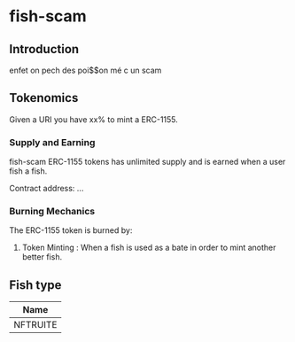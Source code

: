 # fish-scam

## Introduction

enfet on pech des poi$$on mé c un scam

## Tokenomics

Given a URI you have xx% to mint a ERC-1155.

### Supply and Earning

fish-scam ERC-1155 tokens has unlimited supply and is earned when a user fish a fish.

Contract address: ...

### Burning Mechanics

The ERC-1155 token is burned by:

1. Token Minting : When a fish is used as a bate in order to mint another better fish.

## Fish type

| Name     |
|----------|
| NFTRUITE |
